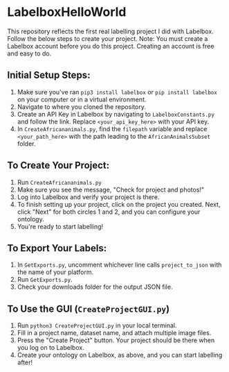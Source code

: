 # LabelboxHelloWorld

This repository reflects the first real labelling project I did with Labelbox. Follow the below steps to create your project.
Note: You must create a Labelbox account before you do this project. Creating an account is free and easy to do.

## Initial Setup Steps:

1. Make sure you've ran ``pip3 install labelbox`` or ``pip install labelbox`` on your computer or in a virtual environment.
2. Navigate to where you cloned the repository.
3. Create an API Key in Labelbox by navigating to ``LabelboxConstants.py`` and follow the link. Replace ``<your_api_key_here>`` with your API key.
4. In ``CreateAfricananimals.py``, find the ``filepath`` variable and replace ``<your_path_here>`` with the path leading to the ``AfricanAnimalsSubset`` folder.

## To Create Your Project:

1. Run ``CreateAfricananimals.py``
2. Make sure you see the message, "Check for project and photos!"
3. Log into Labelbox and verify your project is there.
4. To finish setting up your project, click on the project you created. Next, click "Next" for both circles 1 and 2, and you can configure your ontology.
5. You're ready to start labelling!

## To Export Your Labels:

1. In ``GetExports.py``, uncomment whichever line calls ``project_to_json`` with the name of your platform.
2. Run ``GetExports.py``.
3. Check your downloads folder for the output JSON file.

## To Use the GUI (``CreateProjectGUI.py``)

1. Run ``python3 CreateProjectGUI.py`` in your local terminal.
2. Fill in a project name, dataset name, and attach multiple image files.
3. Press the "Create Project" button. Your project should be there when you log on to Labelbox.
4. Create your ontology on Labelbox, as above, and you can start labelling after!
